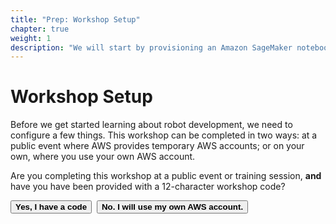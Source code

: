 ```yaml
---
title: "Prep: Workshop Setup"
chapter: true
weight: 1
description: "We will start by provisioning an Amazon SageMaker notebook instance."
---
```


# Workshop Setup

Before we get started learning about robot development, we need to configure a few things.  This workshop can be completed in two ways:  at a public event where AWS provides temporary AWS accounts; or on your own, where you use your own AWS account.

Are you completing this workshop at a public event or training session, **and** have you have been provided with a 12-character workshop code?


   <button class="ui-button" onclick="document.getElementById('with_code').style.display = 'block';document.getElementById('no_code').style.display = 'none';">**Yes, I have a code**</button>&nbsp;&nbsp;<button class="ui-button" onclick="document.getElementById('with_code').style.display = 'none';document.getElementById('no_code').style.display = 'block';">**No.  I will use my own AWS account.**</button>

<div id="with_code" style="display:none">

{{% md %}}
### Log  in to the AWS Console and set the AWS Region

For this workshop, we've created temporary AWS accounts for all attendees.  You were provided with a code to access your AWS account for the workshop.  You will need that code in the next steps.  To get started, enter the AWS Console by going to this web site:

**[https://dashboard.eventengine.run](https://dashboard.eventengine.run)**   

On the *Who are you?* form, enter the code you were provided (ensure the case is correct) and click **Proceed**.

![Event Engine Login](../../images/mars-rover/event-engine-login.jpg)

Then click on the **AWS Console** button, and then the **Open Console** button on the pop-up.

![Event Engine Open Console](../../images/mars-rover/event-engine-open-console.jpg)

We will use the US East (N. Virginia) region for this workshop.  In the region menu item, select *US East (N. Virginia)*.

![Region selection](../../images/mars-rover/region-selection.jpg)

### Launch CloudFormation Stack 
AWS CloudFormation provides a common language to describe and provision infrastructure resources in your cloud environment. CloudFormation allows you to use a simple text file to model and provision the resources needed for the workshop.  For this workshop, we've pre-created a template that simplifies some of the setup.  The infrastructure it creates is needed to run the activities.  It will create an S3 bucket and networking resources.

Once you have successfully signed into the AWS console, click the button below to launch a CloudFormation stack to create the required resources:

[![Launch Stack](../../images/launch-stack.svg)](https://console.aws.amazon.com/cloudformation/home#/stacks/new?templateURL=https://public-mcfeenea-sm-nb.s3.amazonaws.com/drnotebookeast1.json&region=us-east-1)


1. On the *Create stack* page, accept the defaults and click **Next**.
2. On the *Specify stack details* page, set *Stack name* to a value that will help you identify this stack, such as "deepracer-wrkshp-resources".
3. In the *Parameters* section, enter values for the following parameters and they will be applied to your AWS environment.
4. For the *DeepRacerS3BucketName* field, the value must be globally-unique, and it must be lower case.  This is because it will be used in the domain name for the S3 bucket that gets created.  For today's workshop, namespace your bucket with your initials or a user name to improve its uniqueness.  For example, if your name is Jane Penelope Smith, you might name the bucket, "jps-deepracer-workshop".  
5. For the *NotebookName* field, the value does not have to be globally unique but it cannot be a duplicate of an Amazon SageMaker notebook in your individual AWS account. Click **Next**.
6. On the *Configure stack options* page, use the default values and click **Next**.
6. On the *Review* page, review the choices, and check the box at the bottom of the page to "acknowledge that AWS CloudFormation might create IAM resources with custom names".
7. Click **Create stack**.


This will create:

- a **VPC** with a pair of **subnets** and a **default security group**.
- an **S3 bucket** to store your Amazon SageMaker notebook and AWS Robomaker]  assets.

The stack creation should only take a minute or two.  Once the status has changed to CREATE_COMPLETE, click on the stack's  **Outputs** tab. It will provide you with several Key/Value pairs that we will use later in the workshop.  Specifically, you should copy and paste several Key/Values to a notepad application.  This is not required, but be prepared to navigate back to the CloudFormation **Outputs** tab when you're asked for these values later.  

You will need the values for the following:

- S3BucketName
- Notebook Name

### Launch the Amazon SageMaker Notebook

1. Launch a new web browser window and navigate to the SageMaker Notebook Instance by selecting Amazon Sagemaker in the Services drop down in the AWS Console

2. In the left menu select Notebook Instances

3. Verify the region in the AWS Console is US East (N. Virginia).

4. Select Open Jupyter or Open JupyterLab.



**Congratulations!** You have completed the setup portion of the workshop.

**[Continue to the next module.](../modifysimapp/)**
{{% /md %}}
</div>

<div id="no_code" style="display:none">
{{% md %}}
### Log  in to the AWS Console and set the AWS Region

When using your own AWS account to complete this workshop, your user need read and write permissions to several AWS services. The AWS CloudFormation stack will create an Amazon SageMaker notebook instance with the required permissions applied.

### Select the AWS Region 
This workshop uses the US East (N. Virginia) region. 
Select the region in the upper right corner of the AWS Console.

### Launch CloudFormation Stack 
AWS CloudFormation provides a common language to describe and provision infrastructure resources in your cloud environment. CloudFormation allows you to use a simple text file to model and provision the resources needed for the workshop.  For this workshop, we've pre-created a template that simplifies some of the setup.  The infrastructure it creates is needed to run the activities.  

Once you have successfully changed the AWS Region to US East (N. Virginia), click the button below to launch a CloudFormation stack to create the required resources.

[![Launch Stack](../../images/launch-stack.svg)](https://console.aws.amazon.com/cloudformation/home#/stacks/new?templateURL=https://public-mcfeenea-sm-nb.s3.amazonaws.com/drnotebookeast1.json&region=us-east-1)

1. On the *Create stack* page, accept the defaults and click **Next**.
2. On the *Specify stack details* page, set *Stack name* to a value that will help you identify this stack, such as "deepracer-wrkshp-resources".
3. In the *Parameters* section, enter values for the following parameters and they will be applied to your AWS environment.
4. For the *DeepRacerS3BucketName* field, the value must be globally-unique, and it must be lower case.  This is because it will be used in the domain name for the S3 bucket that gets created.  For today's workshop, namespace your bucket with your initials or a user name to improve its uniqueness.  For example, if your name is Jane Penelope Smith, you might name the bucket, "jps-deepracer-workshop".  
5. For the *NotebookName* field, the value does not have to be globally unique but it cannot be a duplicate of an Amazon SageMaker notebook in your individual AWS account. Click **Next**.
6. On the *Configure stack options* page, use the default values and click **Next**.
6. On the *Review* page, review the choices, and check the box at the bottom of the page to "acknowledge that AWS CloudFormation might create IAM resources with custom names".
7. Click **Create stack**.


This will create:

- a **VPC** with a pair of **subnets** and a **default security group**.
- an **S3 bucket** to store your AWS SageMaker notebook assets.

The stack creation should only take a minute or two.  Once the status has changed to CREATE_COMPLETE, click on the stack's  **Outputs** tab. It will provide you with several Key/Value pairs that we will use later in the workshop.  Specifically, you should copy and paste several Key/Values to a notepad application.  This is not required, but be prepared to navigate back to the CloudFormation **Outputs** tab when you're asked for these values later.  

You will need the values for the following:

- S3BucketName
- Notebook Name

---

![go](go.png) **Section: Workshop Setup.**

1. Launch a new web browser window and navigate to the SageMaker Notebook Instance by selecting Amazon Sagemaker in the Services drop down in the AWS Console

2. In the left menu select Notebook Instances

3. Verify the region in the AWS Console is US East (N. Virginia).

4. Select Open Jupyter or Open JupyterLab.

5. Open the Jupyter Notebook ``400_deepracer_rl.ipynb``

6. Complete the **Section: Workshop Setup** in the notebook.

**Congratulations!** You have completed the setup portion of the workshop.

**[Continue to the next module.](../modifyactionspace/)**
{{% /md %}}

</div>